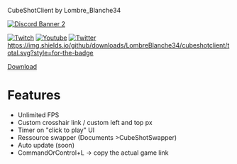 CubeShotClient by Lombre_Blanche34

[![Discord Banner 2](https://discordapp.com/api/guilds/1027497939217690684/widget.png?style=banner2)](https://discord.gg/Wfj2XTxSqV)

[![Twitch](https://img.shields.io/badge/-Twitch%20-%23e2a1f7?style=for-the-badge&logo=twitch)](https://twitch.tv/Lombre_Blanche34) [![Youtube](https://img.shields.io/badge/-Youtube-%23ff5454?style=for-the-badge&logo=youtube)](https://www.youtube.com/channel/UCUaaJyUWqJQpAKhcsTUmEQg) [![Twitter](https://img.shields.io/badge/-Twitter-9cf?style=for-the-badge&logo=twitter)](https://twitter.com/LombreBlanche_)
https://img.shields.io/github/downloads/LombreBlanche34/cubeshotclient/total.svg?style=for-the-badge

[Download](https://github.com/LombreBlanche34/CubeShotClient/releases)
 
# Features

- Unlimited FPS
- Custom crosshair link / custom left and top px
- Timer on "click to play" UI
- Ressource swapper (Documents >CubeShotSwapper)
- Auto update (soon)
- CommandOrControl+L -> copy the actual game link


